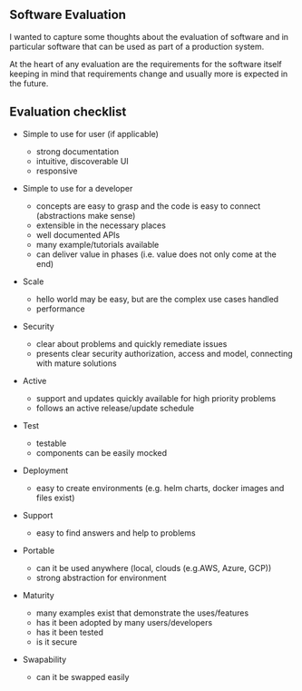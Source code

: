 ## Software Evaluation

I wanted to capture some thoughts about the evaluation of software and in particular software that can be used as part of a production system.

At the heart of any evaluation are the requirements for the software itself keeping in mind that requirements change and usually more is expected in the future.

Evaluation checklist 
--------------------

- Simple to use for user (if applicable)
  - strong documentation
  - intuitive, discoverable UI
  - responsive

- Simple to use for a developer
  - concepts are easy to grasp and the code is easy to connect (abstractions make sense)
  - extensible in the necessary places
  - well documented APIs
  - many example/tutorials available
  - can deliver value in phases (i.e. value does not only come at the end)

- Scale
  - hello world may be easy, but are the complex use cases handled
  - performance

- Security
  - clear about problems and quickly remediate issues
  - presents clear security authorization, access and model, connecting with mature solutions

- Active
  - support and updates quickly available for high priority problems
  - follows an active release/update schedule  

- Test
  - testable
  - components can be easily mocked

- Deployment
  - easy to create environments (e.g. helm charts, docker images and files exist)

- Support
  - easy to find answers and help to problems

- Portable
  - can it be used anywhere (local, clouds (e.g.AWS, Azure, GCP))
  - strong abstraction for environment

- Maturity
  - many examples exist that demonstrate the uses/features
  - has it been adopted by many users/developers
  - has it been tested
  - is it secure

- Swapability
  - can it be swapped easily
